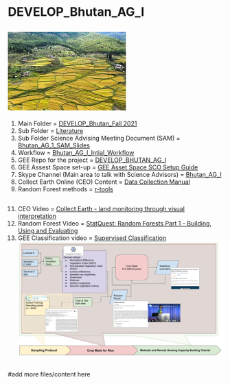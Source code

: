 # DEVELOP_Bhutan_AG_I
![](Bhutan_rice.jpg)
--
1. Main Folder = [DEVELOP_Bhutan_Fall 2021](https://drive.google.com/drive/folders/19zDLUAnEqCeM5EiNtgeflMZl384gb5u4?usp=sharing)
2. Sub Folder = [Literature](https://drive.google.com/drive/folders/1rcV_GGOssyaRXC4p2CpsyhrKW0G7Ii53?usp=sharing)
3. Sub Folder Science Advising Meeting Document (SAM) = [Bhutan_AG_1_SAM_Slides](https://docs.google.com/presentation/d/1hQzjjbrgkgLyl-59oeFSNuKpfL4fpwf7cT6zPbCRzgA/edit#slide=id.p)
4. Workflow = [Bhutan_AG_I_Intial_Workflow](https://docs.google.com/drawings/d/1vK6Ax1fo_KXB9foDo-d1gectl2OzfUO_QOFl46__cO8/edit?usp=sharing)
5. GEE Repo for the project = [DEVELOP_BHUTAN_AG_I](https://code.earthengine.google.com/?accept_repo=users/tjm0042/DEVELOP_BHUTAN_AG_I)
6. GEE Assest Space set-up = [GEE Asset Space SCO Setup Guide](https://docs.google.com/document/d/1ZwBueyU2gPzakb3a9cdOUFp4DKnMJV9PzYi3JYAUEn0/edit)
7. Skype Channel (Main area to talk with Science Advisors) = [Bhutan_AG_I](https://join.skype.com/hTK6EQEIaFDz)
8. Collect Earth Online (CEO) Content = [Data Collection Manual](https://collect.earth/downloads/CEO_Manual_DataCollector_EN_20210331.pdf)
9. Random Forest methods = [r-tools](https://github.com/dcarver1/r_tools-)
##
11. CEO Video = [Collect Earth - land monitoring through visual interpretation](https://youtu.be/3cxyFXt15aM)
12. Random Forest Video = [StatQuest: Random Forests Part 1 - Building, Using and Evaluating](https://youtu.be/J4Wdy0Wc_xQ)
13. GEE Classification video = [Supervised Classification](https://youtu.be/NPplRtH2N94)
![](Bhutan_AG_I_Intial_Workflow1.jpg)
##
#add more files/content here 
